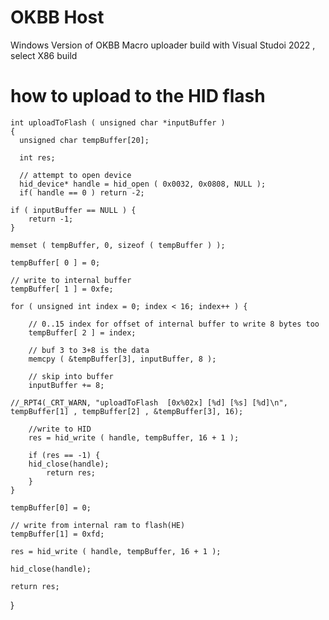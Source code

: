 # OKBB Host


Windows Version of OKBB Macro uploader build with Visual Studoi 2022 , select X86 build


# how to upload to the HID flash

    int uploadToFlash ( unsigned char *inputBuffer )
    {
      unsigned char tempBuffer[20];

      int res;
      
      // attempt to open device
      hid_device* handle = hid_open ( 0x0032, 0x0808, NULL );
      if( handle == 0 ) return -2;
      
    if ( inputBuffer == NULL ) {
        return -1;
    }
    
    memset ( tempBuffer, 0, sizeof ( tempBuffer ) );

    tempBuffer[ 0 ] = 0;

    // write to internal buffer
    tempBuffer[ 1 ] = 0xfe;

    for ( unsigned int index = 0; index < 16; index++ ) {

        // 0..15 index for offset of internal buffer to write 8 bytes too
        tempBuffer[ 2 ] = index;

        // buf 3 to 3+8 is the data
        memcpy ( &tempBuffer[3], inputBuffer, 8 );

        // skip into buffer
        inputBuffer += 8;

	//_RPT4(_CRT_WARN, "uploadToFlash  [0x%02x] [%d] [%s] [%d]\n", tempBuffer[1] , tempBuffer[2] , &tempBuffer[3], 16);

        //write to HID
        res = hid_write ( handle, tempBuffer, 16 + 1 );
	
        if (res == -1) {
	    hid_close(handle);
            return res;
        }
    }

    tempBuffer[0] = 0;
    
    // write from internal ram to flash(HE)
    tempBuffer[1] = 0xfd;

    res = hid_write ( handle, tempBuffer, 16 + 1 );

    hid_close(handle);
    
    return res;
}


